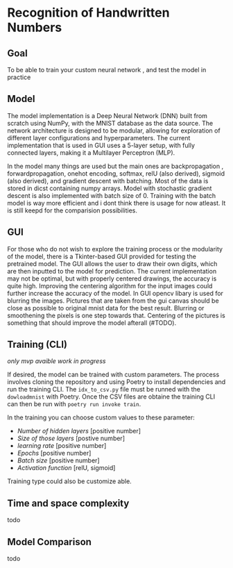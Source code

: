 # Recognition of Handwritten Numbers

##  Goal
To be able to train your custom neural network , and test the model in practice

## Model

The model implementation is a Deep Neural Network (DNN) built from scratch using NumPy, with the MNIST database as the data source. The network architecture is designed to be modular, allowing for exploration of different layer configurations and hyperparameters. The current implementation that is used in GUI uses a 5-layer setup, with fully connected layers, making it a Multilayer Perceptron (MLP). 

In the model many things are used but the main ones are backpropagation , forwardpropagation, onehot encoding, softmax, relU (also derived), sigmoid (also derived), and gradient descent with batching. Most of the data is stored in dicst containing numpy arrays. Model with stochastic gradient descent is also implemented with batch size of 0. Training with the batch model is way more efficient and i dont think there is usage for now atleast. It is still keepd for the comparision possibilities.


## GUI

For those who do not wish to explore the training process or the modularity of the model, there is a Tkinter-based GUI provided for testing the pretrained model. The GUI allows the user to draw their own digits, which are then inputted to the model for prediction. The current implementation may not be optimal, but with properly centered drawings, the accuracy is quite high. Improving the centering algorithm for the input images could further increase the accuracy of the model. In GUI opencv libary is used for blurring the images. Pictures that are taken from the gui canvas should be close as possible to original mnist data for the best result. Blurring or smoothening the pixels is one step towards that. Centering of the pictures is something that should improve the model afterall (#TODO). 

## Training (CLI)
*only mvp avaible work in progress*

If desired, the model can be trained with custom parameters. The process involves cloning the repository and using Poetry to install dependencies and run the training CLI. The `idx_to_csv.py` file must be runned with the `dowloadmnist` with Poetry. Once the CSV files are obtaine the training CLI can then be run with `poetry run invoke train`.  

In the training you can choose custom values to these parameter:
- *Number of hidden layers* [positive number]
- *Size of those layers* [postive number]
- *learning rate* [positive number]
- *Epochs* [positive number]
- *Batch size* [positive number] 
- *Activation function* [relU, sigmoid]

Training type could also be customize able. 

## Time and space complexity
todo

## Model Comparison 
todo
